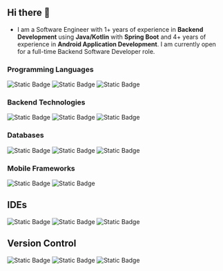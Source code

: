 ## Hi there 👋

- I am a Software Engineer with 1+ years of experience in <b>Backend Development</b> using <b>Java/Kotlin</b> with <b>Spring Boot</b> and 4+ years of experience in <b>Android Application Development</b>. I am currently open for a full-time Backend Software Developer role.

### Programming Languages

![Static Badge](https://img.shields.io/badge/Java-yellow?logo=java-coffee)
![Static Badge](https://img.shields.io/badge/Kotlin-yellow?logo=kotlin)
![Static Badge](https://img.shields.io/badge/Dart-brown?logo=dart)


### Backend Technologies
![Static Badge](https://img.shields.io/badge/Spring-black?logo=spring)
![Static Badge](https://img.shields.io/badge/Spring_Boot-black?logo=springboot)
![Static Badge](https://img.shields.io/badge/Spring_Security-black?logo=springsecurity)


### Databases
![Static Badge](https://img.shields.io/badge/MySQL-black?logo=mysql&logoColor=blue)
![Static Badge](https://img.shields.io/badge/PostgreSQL-black?logo=postgresql)
![Static Badge](https://img.shields.io/badge/MongoDB-black?logo=mongodb)

### Mobile Frameworks
![Static Badge](https://img.shields.io/badge/Android-black?logo=android)
![Static Badge](https://img.shields.io/badge/Flutter-black?logo=flutter&logoColor=blue)

## IDEs
![Static Badge](https://img.shields.io/badge/IntelliJ_IDEA-black?logo=intellijidea)
![Static Badge](https://img.shields.io/badge/Android_Studio-black?logo=androidstudio)
![Static Badge](https://img.shields.io/badge/VS_Code-black?logo=visualstudiocode)

## Version Control
![Static Badge](https://img.shields.io/badge/GitHub-black?logo=github)
![Static Badge](https://img.shields.io/badge/GitLab-black?logo=gitlab)
![Static Badge](https://img.shields.io/badge/BitBucket-black?logo=bitbucket)





<!--
**mihabgit/mihabgit** is a ✨ _special_ ✨ repository because its `README.md` (this file) appears on your GitHub profile.

Here are some ideas to get you started:

- 🔭 I’m currently working on ...
- 🌱 I’m currently learning ...
- 👯 I’m looking to collaborate on ...
- 🤔 I’m looking for help with ...
- 💬 Ask me about ...
- 📫 How to reach me: ...
- 😄 Pronouns: ...
- ⚡ Fun fact: ...
-->
